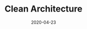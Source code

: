 ---
# Data dodania informacji o wydarzeniu
date: 2020-04-23
# Data wydarzenia
event_date: 2020-10-31
title: "Clean Architecture"
lokalizacja: kursmalaca
prowadzacy: cleanarchitecture
evenea_link:
type: meetup
meetup_link: https://kursy.sages.pl/kursy/clean-architecture/
cena: trwa przedsprzedaż
slideshare:
opis:
  informacje: empty
  program: empty
  uwaga: empty
---